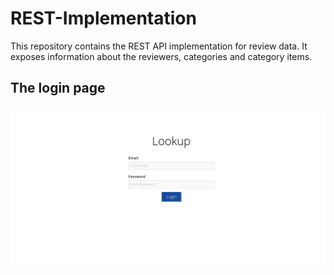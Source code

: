 # REST-Implementation
  This repository contains the REST API implementation for review data. It exposes information about the reviewers, categories and category items.
  
  ## The login page
  ![alt tag](https://raw.githubusercontent.com/burlishridhar/REST-Implementation/master/screenshots/1.png)
